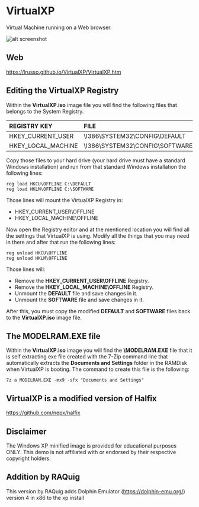 # VirtualXP

Virtual Machine running on a Web browser.

![alt screenshot](https://raw.githubusercontent.com/lrusso/VirtualXP/master/VirtualXP.png)

## Web

https://lrusso.github.io/VirtualXP/VirtualXP.htm

## Editing the VirtualXP Registry

Within the **VirtualXP.iso** image file you will find the following files that belongs to the System Registry.

| REGISTRY KEY  | FILE |
| :------------ | :--------------- |
| HKEY_CURRENT_USER | \I386\SYSTEM32\CONFIG\DEFAULT |
| HKEY_LOCAL_MACHINE | \I386\SYSTEM32\CONFIG\SOFTWARE |

Copy those files to your hard drive (your hard drive must have a standard Windows installation) and run from that standard Windows installation the following lines:

```
reg load HKCU\OFFLINE C:\DEFAULT
reg load HKLM\OFFLINE C:\SOFTWARE
```

Those lines will mount the VirtualXP Registry in:

* HKEY_CURRENT_USER\OFFLINE 
* HKEY_LOCAL_MACHINE\OFFLINE
 
Now open the Registry editor and at the mentioned location you will find all the settings that VirtualXP is using. Modify all the things that you may need in there and after that run the following lines:

```
reg unload HKCU\OFFLINE
reg unload HKLM\OFFLINE
```

Those lines will:

* Remove the **HKEY_CURRENT_USER\OFFLINE** Registry.
* Remove the **HKEY_LOCAL_MACHINE\OFFLINE** Registry.
* Unmount the **DEFAULT** file and save changes in it.
* Unmount the **SOFTWARE** file and save changes in it.

After this, you must copy the modified **DEFAULT** and **SOFTWARE** files back to the **VirtualXP.iso** image file.

## The MODELRAM.EXE file

Within the **VirtualXP.iso** image you will find the **\MODELRAM.EXE** file that it is self extracting exe file created with the 7-Zip command line that automatically extracts the **Documents and Settings** folder in the RAMDisk when VirtualXP is booting. The command to create this file is the following:

```
7z a MODELRAM.EXE -mx9 -sfx "Documents and Settings"
```

## VirtualXP is a modified version of Halfix

https://github.com/nepx/halfix

## Disclaimer

The Windows XP minified image is provided for educational purposes ONLY. This demo is not affiliated with or endorsed by their respective copyright holders.

## Addition by RAQuig

This version by RAQuig adds Dolphin Emulator (https://dolphin-emu.org/) version 4 in x86 to the xp install
